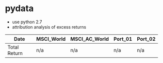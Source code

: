 # pydata
- use python 2.7
- attribution analysis of excess returns

| Date | MSCI_World | MSCI_AC_World | Port_01 | Port_02 |
| --- | --- | --- | --- | --- |
| Total Return | n/a | n/a | n/a | n/a |

